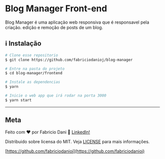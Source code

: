 # Blog Manager Front-end

Blog Manager é uma aplicação web responsiva que é responsavel pela criação. edição e remoção de posts de um blog.


## :information_source: Instalação
```bash
# Clone esse repositorio
$ git clone https://github.com/fabriciodanioj/blog-manager

# Entre na pasta do projeto
$ cd blog-manager/frontend

# Instale as dependencias
$ yarn 

# Inicie o web app que irá rodar na porta 3000
$ yarn start
```


---
## Meta
Feito com ♥ por Fabricio Dani :wave: [LinkedIn!](https://www.linkedin.com/in/fabricio-dani-373469176/)

Distribuido sobre licensa do MIT. Veja [LICENSE](https://github.com/fabriciodanioj/blog-manager/blob/master/LICENSE) para mais informações.

[https://github.com/fabriciodanioj](https://github.com/fabriciodanioj)
